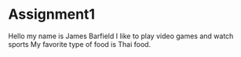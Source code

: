 # Assignment1
Hello my name is James Barfield
I like to play video games and watch sports
My favorite type of food is Thai food.
